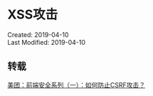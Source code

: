 # XSS攻击
Created: 2019-04-10  
Last Modified: 2019-04-10  

## 转载
[美团：前端安全系列（一）：如何防止CSRF攻击？](https://tech.meituan.com/2018/10/11/fe-security-csrf.html)

